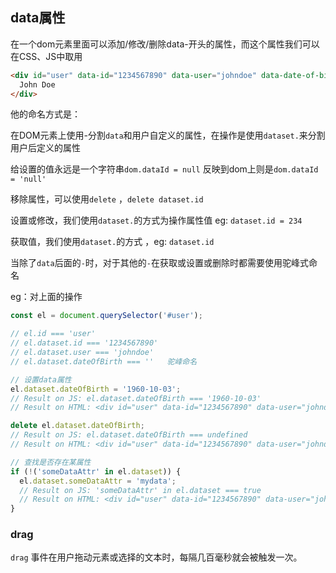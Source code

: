 ## data属性

在一个dom元素里面可以添加/修改/删除data-开头的属性，而这个属性我们可以在CSS、JS中取用

```html
<div id="user" data-id="1234567890" data-user="johndoe" data-date-of-birth>
  John Doe
</div>
```

他的命名方式是：

在DOM元素上使用-分割`data`和用户自定义的属性，在操作是使用`dataset.`来分割用户后定义的属性

给设置的值永远是一个字符串`dom.dataId = null` 反映到dom上则是`dom.dataId = 'null'`

移除属性，可以使用`delete` ，`delete dataset.id`

设置或修改，我们使用`dataset.`的方式为操作属性值 eg: `dataset.id = 234`

获取值，我们使用`dataset.`的方式 ，eg: `dataset.id`

当除了`data`后面的`-`时，对于其他的`-`在获取或设置或删除时都需要使用驼峰式命名

eg：对上面的操作

```js
const el = document.querySelector('#user');

// el.id === 'user'
// el.dataset.id === '1234567890'
// el.dataset.user === 'johndoe'
// el.dataset.dateOfBirth === ''   驼峰命名

// 设置data属性
el.dataset.dateOfBirth = '1960-10-03';
// Result on JS: el.dataset.dateOfBirth === '1960-10-03'
// Result on HTML: <div id="user" data-id="1234567890" data-user="johndoe" data-date-of-birth="1960-10-03">John Doe</div>

delete el.dataset.dateOfBirth;
// Result on JS: el.dataset.dateOfBirth === undefined
// Result on HTML: <div id="user" data-id="1234567890" data-user="johndoe">John Doe</div>

// 查找是否存在某属性
if (!('someDataAttr' in el.dataset)) {
  el.dataset.someDataAttr = 'mydata';
  // Result on JS: 'someDataAttr' in el.dataset === true
  // Result on HTML: <div id="user" data-id="1234567890" data-user="johndoe" data-some-data-attr="mydata">John Doe</div>
}
```

### drag

`drag` 事件在用户拖动元素或选择的文本时，每隔几百毫秒就会被触发一次。